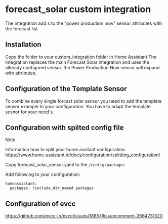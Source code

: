 # forecast_solar custom integration

The integration add´s to the "power production now" sensor attributes with the forecast list.

## Installation
Copy the folder to your custom_integration folder in Home Assistant
The Integration replaces the main Forecast Solar integration and uses the allready configured sensor. 
the Power Production Now sensor will expand with attributes.

## Configuration of the Template Sensor
To combine every single forcast solar sensor you need to add the template sensor example to your configuration.
You have to adapt the template sesnor for your need´s.

## Configuration with spilted config file

>[!NOTE]
>Information how to split your home assitant configuration:
>https://www.home-assistant.io/docs/configuration/splitting_configuration/
>
Copy forecast_solar_sensor.yaml to the `/config/packages`

Add following to your configuration:
```
homeassistant:
  packages: !include_dir_named packages
```
## Configuration of evcc
https://github.com/evcc-io/evcc/issues/18857#issuecomment-2664731520

